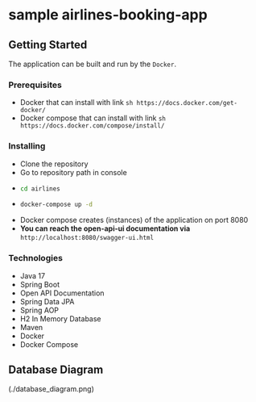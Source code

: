 # sample airlines-booking-app

## Getting Started
The application can be built and run by the `Docker`.

### Prerequisites
- Docker that can install with link ```sh https://docs.docker.com/get-docker/```
- Docker compose that can install with link ```sh https://docs.docker.com/compose/install/```

### Installing

* Clone the repository
* Go to repository path in console
* ```sh
  cd airlines
  ```
* ```sh
  docker-compose up -d
  ```

- Docker compose creates (instances) of the application on port 8080
- **You can reach the open-api-ui documentation via**  `http://localhost:8080/swagger-ui.html`

### Technologies

- Java 17
- Spring Boot
- Open API Documentation
- Spring Data JPA
- Spring AOP
- H2 In Memory Database
- Maven
- Docker
- Docker Compose

## Database Diagram

(./database_diagram.png)
